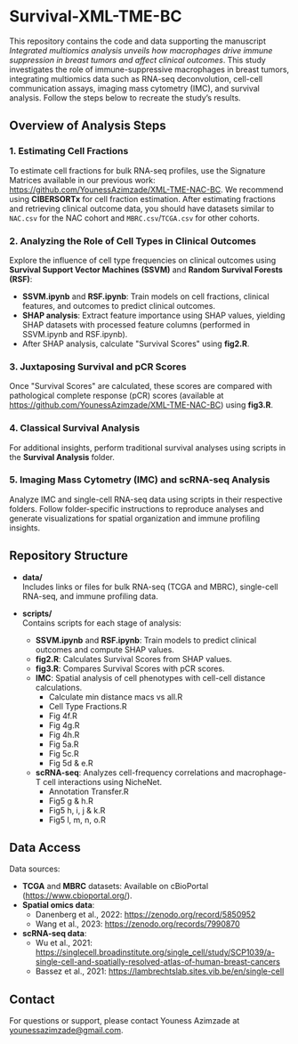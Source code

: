 # Survival-XML-TME-BC

This repository contains the code and data supporting the manuscript *Integrated multiomics analysis unveils how macrophages drive immune suppression in breast tumors and affect clinical outcomes*. This study investigates the role of immune-suppressive macrophages in breast tumors, integrating multiomics data such as RNA-seq deconvolution, cell-cell communication assays, imaging mass cytometry (IMC), and survival analysis. Follow the steps below to recreate the study’s results.

## Overview of Analysis Steps

### 1. Estimating Cell Fractions
To estimate cell fractions for bulk RNA-seq profiles, use the Signature Matrices available in our previous work: https://github.com/YounessAzimzade/XML-TME-NAC-BC. We recommend using **CIBERSORTx** for cell fraction estimation. After estimating fractions and retrieving clinical outcome data, you should have datasets similar to `NAC.csv` for the NAC cohort and `MBRC.csv`/`TCGA.csv` for other cohorts.

### 2. Analyzing the Role of Cell Types in Clinical Outcomes
Explore the influence of cell type frequencies on clinical outcomes using **Survival Support Vector Machines (SSVM)** and **Random Survival Forests (RSF)**:
   - **SSVM.ipynb** and **RSF.ipynb**: Train models on cell fractions, clinical features, and outcomes to predict clinical outcomes.
   - **SHAP analysis**: Extract feature importance using SHAP values, yielding SHAP datasets with processed feature columns (performed in SSVM.ipynb and RSF.ipynb).  
   - After SHAP analysis, calculate "Survival Scores" using **fig2.R**.

### 3. Juxtaposing Survival and pCR Scores
Once "Survival Scores" are calculated, these scores are compared with pathological complete response (pCR) scores (available at https://github.com/YounessAzimzade/XML-TME-NAC-BC) using **fig3.R**.

### 4. Classical Survival Analysis
For additional insights, perform traditional survival analyses using scripts in the **Survival Analysis** folder.

### 5. Imaging Mass Cytometry (IMC) and scRNA-seq Analysis
Analyze IMC and single-cell RNA-seq data using scripts in their respective folders. Follow folder-specific instructions to reproduce analyses and generate visualizations for spatial organization and immune profiling insights.

## Repository Structure

- **data/**  
  Includes links or files for bulk RNA-seq (TCGA and MBRC), single-cell RNA-seq, and immune profiling data.

- **scripts/**  
  Contains scripts for each stage of analysis:
  - **SSVM.ipynb** and **RSF.ipynb**: Train models to predict clinical outcomes and compute SHAP values.
  - **fig2.R**: Calculates Survival Scores from SHAP values.
  - **fig3.R**: Compares Survival Scores with pCR scores.
  - **IMC**: Spatial analysis of cell phenotypes with cell-cell distance calculations.
    - Calculate min distance macs vs all.R
    - Cell Type Fractions.R
    - Fig 4f.R
    - Fig 4g.R
    - Fig 4h.R
    - Fig 5a.R
    - Fig 5c.R
    - Fig 5d & e.R
  - **scRNA-seq**: Analyzes cell-frequency correlations and macrophage-T cell interactions using NicheNet.
    - Annotation Transfer.R
    - Fig5 g & h.R
    - Fig5 h, i, j & k.R
    - Fig5 l, m, n, o.R

## Data Access

Data sources:
- **TCGA** and **MBRC** datasets: Available on cBioPortal (https://www.cbioportal.org/).
- **Spatial omics data**:
  - Danenberg et al., 2022: https://zenodo.org/record/5850952
  - Wang et al., 2023: https://zenodo.org/records/7990870
- **scRNA-seq data**: 
  - Wu et al., 2021: https://singlecell.broadinstitute.org/single_cell/study/SCP1039/a-single-cell-and-spatially-resolved-atlas-of-human-breast-cancers
  - Bassez et al., 2021: https://lambrechtslab.sites.vib.be/en/single-cell

## Contact

For questions or support, please contact Youness Azimzade at younessazimzade@gmail.com.
